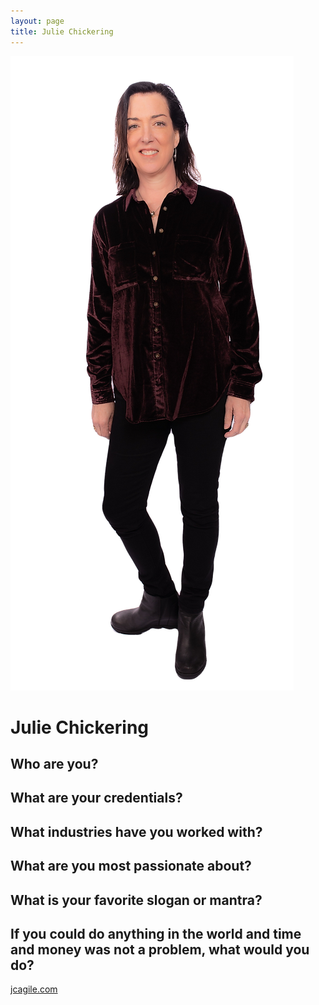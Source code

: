 ```yaml
---
layout: page
title: Julie Chickering
---
```


![Julie's Headshot](https://raw.githubusercontent.com/Sticky-Agile/Sticky-Agile.github.io/main/public/julie.jpg)

# Julie Chickering

## Who are you? 
## What are your credentials? 
## What industries have you worked with? 
## What are you most passionate about? 
## What is your favorite slogan or mantra? 
## If you could do anything in the world and time and money was not a problem, what would you do? 

[jcagile.com](https://jcagile.com)